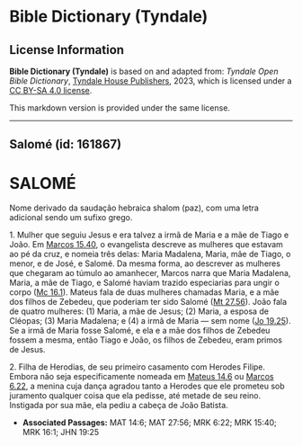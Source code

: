 # Bible Dictionary (Tyndale)

## License Information

**Bible Dictionary (Tyndale)** is based on and adapted from: _Tyndale Open Bible Dictionary_, [Tyndale House Publishers](https://tyndaleopenresources.com/), 2023, which is licensed under a [CC BY-SA 4.0 license](https://creativecommons.org/licenses/by-sa/4.0/legalcode.en).

This markdown version is provided under the same license.



--------------------------------

## Salomé (id: 161867)

SALOMÉ
======

Nome derivado da saudação hebraica shalom (paz), com uma letra adicional sendo um sufixo grego.

1\. Mulher que seguiu Jesus e era talvez a irmã de Maria e a mãe de Tiago e João. Em [Marcos 15\.40](https://ref.ly/Mark15:40), o evangelista descreve as mulheres que estavam ao pé da cruz, e nomeia três delas: Maria Madalena, Maria, mãe de Tiago, o menor, e de José, e Salomé. Da mesma forma, ao descrever as mulheres que chegaram ao túmulo ao amanhecer, Marcos narra que Maria Madalena, Maria, a mãe de Tiago, e Salomé haviam trazido especiarias para ungir o corpo ([Mc 16\.1](https://ref.ly/Mark16:1)). Mateus fala de duas mulheres chamadas Maria, e a mãe dos filhos de Zebedeu, que poderiam ter sido Salomé ([Mt 27\.56](https://ref.ly/Matt27:56)). João fala de quatro mulheres: (1\) Maria, a mãe de Jesus; (2\) Maria, a esposa de Cléopas; (3\) Maria Madalena; e (4\) a irmã de Maria — sem nome ([Jo 19\.25](https://ref.ly/John19:25)). Se a irmã de Maria fosse Salomé, e ela e a mãe dos filhos de Zebedeu fossem a mesma, então Tiago e João, os filhos de Zebedeu, eram primos de Jesus.

2\. Filha de Herodias, de seu primeiro casamento com Herodes Filipe. Embora não seja especificamente nomeada em [Mateus 14\.6](https://ref.ly/Matt14:6) ou [Marcos 6\.22](https://ref.ly/Mark6:22), a menina cuja dança agradou tanto a Herodes que ele prometeu sob juramento qualquer coisa que ela pedisse, até metade de seu reino. Instigada por sua mãe, ela pediu a cabeça de João Batista.

* **Associated Passages:** MAT 14:6; MAT 27:56; MRK 6:22; MRK 15:40; MRK 16:1; JHN 19:25

